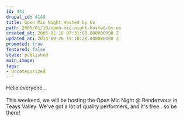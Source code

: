 ```yaml
---
id: 441
drupal_id: 4149
title: Open Mic Night Hosted by Us
path: 2005/01/10/open-mic-night-hosted-by-us
created_at: 2005-01-10 07:31:00.000000000 Z
updated_at: 2014-09-26 19:10:28.000000000 Z
promoted: true
featured: false
state: published
main_image: 
tags:
- Uncategorized
---
```

Hello everyone...
<br />
<br />This weekend, we will be hosting the Open Mic Night @ Rendezvous in Teays Valley. We've got a lot of quality performers, and it's free...so be there!
